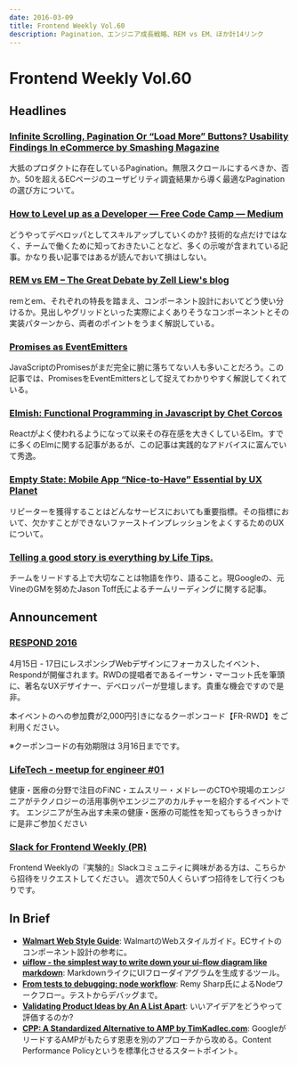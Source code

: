 ```yaml
---
date: 2016-03-09
title: Frontend Weekly Vol.60
description: Pagination、エンジニア成長戦略、REM vs EM、ほか計14リンク
---
```


# Frontend Weekly Vol.60

## Headlines

### [Infinite Scrolling, Pagination Or “Load More” Buttons? Usability Findings In eCommerce by Smashing Magazine](https://www.smashingmagazine.com/2016/03/pagination-infinite-scrolling-load-more-buttons/)

大抵のプロダクトに存在しているPagination。無限スクロールにするべきか、否か。50を超えるECページのユーザビリティ調査結果から導く最適なPaginationの選び方について。

### [How to Level up as a Developer — Free Code Camp — Medium](https://medium.freecodecamp.com/how-to-level-up-as-a-developer-87344584777c#.vsq1fft6b)

どうやってデベロッパとしてスキルアップしていくのか? 技術的な点だけではなく、チームで働くために知っておきたいことなど、多くの示唆が含まれている記事。かなり長い記事ではあるが読んでおいて損はしない。

### [REM vs EM – The Great Debate by Zell Liew's blog](http://zellwk.com/blog/rem-vs-em/)

remとem、それぞれの特長を踏まえ、コンポーネント設計においてどう使い分けるか。見出しやグリッドといった実際によくありそうなコンポーネントとその実装パターンから、両者のポイントをうまく解説している。

### [Promises as EventEmitters](https://gist.github.com/dmvaldman/12a7e46be6c3097aae31)

JavaScriptのPromisesがまだ完全に腑に落ちてない人も多いことだろう。この記事では、PromisesをEventEmittersとして捉えてわかりやすく解説してくれている。

### [Elmish: Functional Programming in Javascript by Chet Corcos](https://medium.com/@chetcorcos/elmish-functional-programming-in-javascript-50995f1d4b9e#.qgujvw35h)

Reactがよく使われるようになって以来その存在感を大きくしているElm。すでに多くのElmに関する記事があるが、この記事は実践的なアドバイスに富んでいて秀逸。

### [Empty State: Mobile App “Nice-to-Have” Essential by UX Planet](https://medium.com/ux-planet/empty-state-mobile-app-nice-to-have-essential-f11c29f01f3#.ut1912paz)

リピーターを獲得することはどんなサービスにおいても重要指標。その指標において、欠かすことができないファーストインプレッションをよくするためのUXについて。

### [Telling a good story is everything by Life Tips.](https://medium.com/life-tips/telling-a-good-story-is-everything-5c66abbb23d9#.9x62sylaq)

チームをリードする上で大切なことは物語を作り、語ること。現Googleの、元VineのGMを努めたJason Toff氏によるチームリーディングに関する記事。

## Announcement

### [RESPOND 2016](http://respond16.webdirectionseast.org/)

4月15日 - 17日にレスポンシブWebデザインにフォーカスしたイベント、Respondが開催されます。RWDの提唱者であるイーサン・マーコット氏を筆頭に、著名なUXデザイナー、デベロッパーが登壇します。貴重な機会ですので是非。

本イベントのへの参加費が2,000円引きになるクーポンコード【FR-RWD】をご利用ください。

※クーポンコードの有効期限は 3月16日までです。

### [LifeTech - meetup for engineer #01](http://lifetech.connpass.com/event/27536/)

健康・医療の分野で注目のFiNC・エムスリー・メドレーのCTOや現場のエンジニアがテクノロジーの活用事例やエンジニアのカルチャーを紹介するイベントです。
エンジニアが生み出す未来の健康・医療の可能性を知ってもらうきっかけに是非ご参加ください

### [Slack for Frontend Weekly (PR)](https://studiomohawk.typeform.com/to/Kj8Gaj)

Frontend Weeklyの『実験的』Slackコミュニティに興味がある方は、こちらから招待をリクエストしてください。 週次で50人くらいずつ招待をして行くつもりです。

## In Brief

- [**Walmart Web Style Guide**](http://walmartlabs.github.io/web-style-guide/): WalmartのWebスタイルガイド。ECサイトのコンポーネント設計の参考に。
- [**uiflow - the simplest way to write down your ui-flow diagram like markdown**](https://github.com/hirokidaichi/uiflow): MarkdownライクにUIフローダイアグラムを生成するツール。
- [**From tests to debugging: node workflow**](https://remysharp.com/2016/03/01/from-tests-to-debugging-node-workflow): Remy Sharp氏によるNodeワークフロー。テストからデバッグまで。
- [**Validating Product Ideas by An A List Apart**](http://alistapart.com/article/validating-product-ideas): いいアイデアをどうやって評価するのか?
- [**CPP: A Standardized Alternative to AMP by TimKadlec.com**](https://timkadlec.com/2016/02/a-standardized-alternative-to-amp/): GoogleがリードするAMPがもたらす恩恵を別のアプローチから攻める。Content Performance Policyというを標準化させるスタートポイント。
